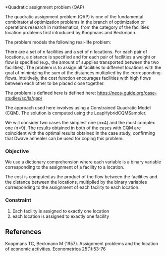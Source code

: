 *Quadratic assignment problem (QAP)



The quadratic assignment problem (QAP) is one of the fundamental combinatorial optimization problems in the branch of optimization or operations research in mathematics, from the category of the facilities location problems first introduced by Koopmans and Beckmann.

The problem models the following real-life problem:

There are a set of n facilities and a set of n locations. For each pair of locations, a distance is specified and for each pair of facilities a weight or flow is specified (e.g., the amount of supplies transported between the two facilities). The problem is to assign all facilities to different locations with the goal of minimizing the sum of the distances multiplied by the corresponding flows.
Intuitively, the cost function encourages facilities with high flows between each other to be placed close together.

The problem is defined here is defined here: https://neos-guide.org/case-studies/sc/la/qap/

The approach used here involves using a Constrained Quadratic Model (CQM).  The solution is computed using the LeapHybridCQMSampler.

We will consider two cases the simplest one (n=4) and the most complex one (n=9). The results obtained in both of the cases with CQM are coincident with the optimal results obtained in the case study, confirming that Dwave annealer can be used for coping this problem.

### Objective
We use a dictionary comprehension where each variable is a binary variable corresponding to the assignment of a facility to a location.

The cost is computed as the product of the flow between the facilities and the distance between the locations, multiplied by the binary variables corresponding to the assignment of each facility to each location.

### Constraint

1. Each facility is assigned to exactly one location
2. each location is assigned to exactly one facility

## References
 Koopmans TC, Beckmann M (1957). Assignment problems and the location of economic activities. Econometrica 25(1):53-76
